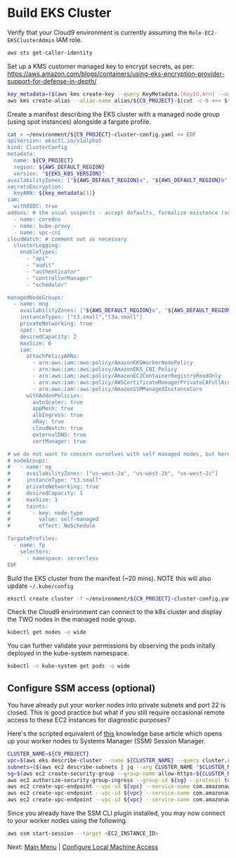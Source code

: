 # Build EKS Cluster

Verify that your Cloud9 environment is currently assuming the `Role-EC2-EKSClusterAdmin` IAM role.
```bash
aws sts get-caller-identity
```

Set up a KMS customer managed key to encrypt secrets, as per: https://aws.amazon.com/blogs/containers/using-eks-encryption-provider-support-for-defense-in-depth/
```bash
key_metadata=($(aws kms create-key --query KeyMetadata.[KeyId,Arn] --output text)) # [0]=KeyId [1]=Arn
aws kms create-alias --alias-name alias/${C9_PROJECT}-$(cut -c-8 <<< ${key_metadata[0]}) --target-key-id ${key_metadata[1]}
```

Create a manifest describing the EKS cluster with a managed node group (using spot instances) alongside a fargate profile.
```bash
cat > ~/environment/${C9_PROJECT}-cluster-config.yaml << EOF
apiVersion: eksctl.io/v1alpha5
kind: ClusterConfig
metadata:
  name: ${C9_PROJECT}
  region: ${AWS_DEFAULT_REGION}
  version: "${EKS_K8S_VERSION}"
availabilityZones: ["${AWS_DEFAULT_REGION}a", "${AWS_DEFAULT_REGION}b", "${AWS_DEFAULT_REGION}c"]
secretsEncryption:
  keyARN: ${key_metadata[1]}
iam:
  withOIDC: true
addons: # the usual suspects - accept defaults, formalize existence (see Console : Cluster -> Configuration -> Add-ons)
  - name: coredns
  - name: kube-proxy
  - name: vpc-cni
cloudWatch: # comment out as necessary
  clusterLogging:
    enableTypes:
      - "api"
      - "audit"
      - "authenticator"
      - "controllerManager"
      - "scheduler"

managedNodeGroups:
  - name: mng
    availabilityZones: ["${AWS_DEFAULT_REGION}a", "${AWS_DEFAULT_REGION}b", "${AWS_DEFAULT_REGION}c"]
    instanceTypes: ["t3.small","t3a.small"]
    privateNetworking: true
    spot: true
    desiredCapacity: 2
    maxSize: 6
    iam:
      attachPolicyARNs:      
        - arn:aws:iam::aws:policy/AmazonEKSWorkerNodePolicy
        - arn:aws:iam::aws:policy/AmazonEKS_CNI_Policy
        - arn:aws:iam::aws:policy/AmazonEC2ContainerRegistryReadOnly
        - arn:aws:iam::aws:policy/AWSCertificateManagerPrivateCAFullAccess
        - arn:aws:iam::aws:policy/AmazonSSMManagedInstanceCore
      withAddonPolicies:
        autoScaler: true
        appMesh: true
        albIngress: true
        xRay: true
        cloudWatch: true
        externalDNS: true
        certManager: true

# we do not want to concern ourselves with self managed nodes, but here's how eksctl handles them
# nodeGroups:
#   - name: ng
#     availabilityZones: ["us-west-2a", "us-west-2b", "us-west-2c"]
#     instanceType: "t3.small"
#     privateNetworking: true
#     desiredCapacity: 1
#     maxSize: 1
#     taints:
#       - key: node-type
#         value: self-managed
#         effect: NoSchedule

fargateProfiles:
  - name: fp
    selectors:
      - namespace: serverless
EOF
```

Build the EKS cluster from the manifest (~20 mins). NOTE this will also update `~/.kube/config`
```bash
eksctl create cluster -f ~/environment/${C9_PROJECT}-cluster-config.yaml 
```

Check the Cloud9 environment can connect to the k8s cluster and display the TWO nodes in the managed node group.
```bash
kubectl get nodes -o wide
```

You can further validate your permissions by observing the pods initally deployed in the kube-system namespace.
```bash
kubectl -n kube-system get pods -o wide
```

## Configure SSM access (optional)

You have already put your worker nodes into private subnets and port 22 is closed.
This is good practice but what if you still require occasional remote access to these EC2 instances for diagnostic purposes?

Here's the scripted equivalent of [this](https://aws.amazon.com/premiumsupport/knowledge-center/ec2-systems-manager-vpc-endpoints/) knowledge base article which opens up your worker nodes to Systems Manager (SSM) Session Manager.

```bash
CLUSTER_NAME=${C9_PROJECT}
vpc=$(aws eks describe-cluster --name ${CLUSTER_NAME} --query cluster.resourcesVpcConfig.vpcId --output text)
subnets=($(aws ec2 describe-subnets | jq --arg CLUSTER_NAME "$CLUSTER_NAME" '.Subnets[] | select(contains({Tags: [{Key: "Name"}, {Value: $CLUSTER_NAME}]}) and contains({Tags: [{Key: "Name"}, {Value: "Private"}]})) | .SubnetId' --raw-output))
sg=$(aws ec2 create-security-group --group-name allow-https-${CLUSTER_NAME} --description allow-https-${CLUSTER_NAME} --vpc-id ${vpc} --query GroupId --output text)
aws ec2 authorize-security-group-ingress --group-id ${sg} --protocol tcp --port 443 --cidr 0.0.0.0/0
aws ec2 create-vpc-endpoint --vpc-id ${vpc} --service-name com.amazonaws.us-west-2.ssm --vpc-endpoint-type Interface --subnet-ids ${subnets[*]} --security-group-ids ${sg}
aws ec2 create-vpc-endpoint --vpc-id ${vpc} --service-name com.amazonaws.us-west-2.ssmmessages --vpc-endpoint-type Interface --subnet-ids ${subnets[*]} --security-group-ids ${sg}
aws ec2 create-vpc-endpoint --vpc-id ${vpc} --service-name com.amazonaws.us-west-2.ec2messages --vpc-endpoint-type Interface --subnet-ids ${subnets[*]} --security-group-ids ${sg}
```

Since you already have the SSM CLI plugin installed, you may now connect to your worker nodes using the following.
```bash
aws ssm start-session --target <EC2_INSTANCE_ID>
```

Next: [Main Menu](/README.md) | [Configure Local Machine Access](../07-local-access/README.md)
